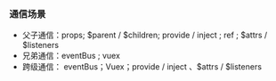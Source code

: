 ### 通信场景
+ 父子通信：props; $parent / $children; provide / inject ; ref ; $attrs / $listeners
+ 兄弟通信：eventBus ; vuex
+ 跨级通信： eventBus；Vuex；provide / inject 、$attrs / $listeners